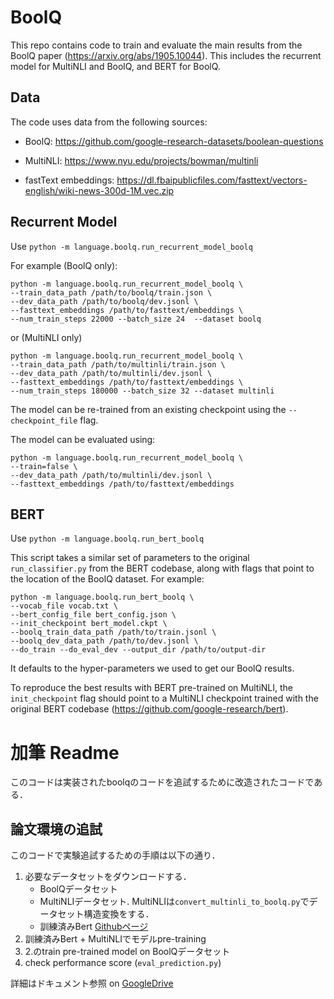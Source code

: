 # BoolQ

This repo contains code to train and evaluate the main results from the BoolQ
paper (https://arxiv.org/abs/1905.10044). This includes the recurrent model for
MultiNLI and BoolQ, and BERT for BoolQ.

## Data
The code uses data from the following sources:

* BoolQ: https://github.com/google-research-datasets/boolean-questions

* MultiNLI: https://www.nyu.edu/projects/bowman/multinli

* fastText embeddings: https://dl.fbaipublicfiles.com/fasttext/vectors-english/wiki-news-300d-1M.vec.zip

## Recurrent Model

Use `python -m language.boolq.run_recurrent_model_boolq`

For example (BoolQ only):

```
python -m language.boolq.run_recurrent_model_boolq \
--train_data_path /path/to/boolq/train.json \
--dev_data_path /path/to/boolq/dev.jsonl \
--fasttext_embeddings /path/to/fasttext/embeddings \
--num_train_steps 22000 --batch_size 24  --dataset boolq
```

or (MultiNLI only)

```
python -m language.boolq.run_recurrent_model_boolq \
--train_data_path /path/to/multinli/train.json \
--dev_data_path /path/to/multinli/dev.jsonl \
--fasttext_embeddings /path/to/fasttext/embeddings \
--num_train_steps 180000 --batch_size 32 --dataset multinli
```

The model can be re-trained from an existing checkpoint using the
`--checkpoint_file` flag.

The model can be evaluated using:

```
python -m language.boolq.run_recurrent_model_boolq \
--train=false \
--dev_data_path /path/to/multinli/dev.jsonl \
--fasttext_embeddings /path/to/fasttext/embeddings
```

## BERT

Use `python -m language.boolq.run_bert_boolq`

This script takes a similar set of parameters to the original
`run_classifier.py` from the BERT codebase, along with flags that point to the
location of the BoolQ dataset. For example:

```
python -m language.boolq.run_bert_boolq \
--vocab_file vocab.txt \
--bert_config_file bert_config.json \
--init_checkpoint bert_model.ckpt \
--boolq_train_data_path /path/to/train.jsonl \
--boolq_dev_data_path /path/to/dev.jsonl \
--do_train --do_eval_dev --output_dir /path/to/output-dir
```

It defaults to the hyper-parameters we used to get our BoolQ results.

To reproduce the best results with BERT pre-trained on MultiNLI, the
`init_checkpoint` flag should point to a MultiNLI checkpoint trained with the
original BERT codebase (https://github.com/google-research/bert).

# 加筆 Readme

このコードは実装されたboolqのコードを追試するために改造されたコードである．

## 論文環境の追試

このコードで実験追試するための手順は以下の通り．

1. 必要なデータセットをダウンロードする．
    - BoolQデータセット
    - MultiNLIデータセット. MultiNLIは`convert_multinli_to_boolq.py`でデータセット構造変換をする．
    - 訓練済みBert [Githubページ](https://github.com/google-research/bert#pre-trained-models)
2. 訓練済みBert + MultiNLIでモデルpre-training
3. 2.のtrain pre-trained model on BoolQデータセット
4. check performance score (`eval_prediction.py`)

詳細はドキュメント参照 on [GoogleDrive](https://docs.google.com/document/d/11ye-p728rT-d_3nbjLb_C0ssVLJ5BLCHcZpJOVN38rE/edit#heading=h.1xqu3oybaepl)